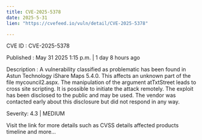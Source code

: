 ```yaml
---
title: CVE-2025-5378
date: 2025-5-31
lien: "https://cvefeed.io/vuln/detail/CVE-2025-5378"

---
```


CVE ID : CVE-2025-5378

Published :  May 31
2025
1:15 p.m. | 1 day
8 hours ago

Description : A vulnerability classified as problematic has been found in Astun Technology iShare Maps 5.4.0. This affects an unknown part of the file mycouncil2.aspx. The manipulation of the argument atTxtStreet leads to cross site scripting. It is possible to initiate the attack remotely. The exploit has been disclosed to the public and may be used. The vendor was contacted early about this disclosure but did not respond in any way.

Severity: 4.3 | MEDIUM

Visit the link for more details
such as CVSS details
affected products
timeline
and more...

